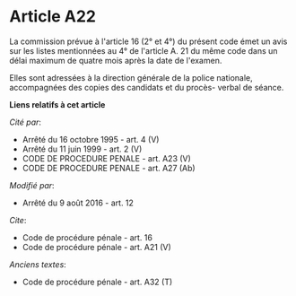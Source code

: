 # Article A22

La commission prévue à l'article 16 (2° et 4°) du présent code émet un avis sur les listes mentionnées au 4° de l'article A.
21 du même code dans un délai maximum de quatre mois après la date de l'examen. 

Elles sont adressées à la direction générale de la police nationale, accompagnées des copies des candidats et du procès-
verbal de séance.

**Liens relatifs à cet article**

_Cité par_:

  - Arrêté du 16 octobre 1995 - art. 4 (V)
  - Arrêté du 11 juin 1999 - art. 2 (V)
  - CODE DE PROCEDURE PENALE - art. A23 (V)
  - CODE DE PROCEDURE PENALE - art. A27 (Ab)

_Modifié par_:

  - Arrêté du 9 août 2016 - art. 12

_Cite_:

  - Code de procédure pénale - art. 16
  - Code de procédure pénale - art. A21 (V)

_Anciens textes_:

  - Code de procédure pénale - art. A32 (T)
